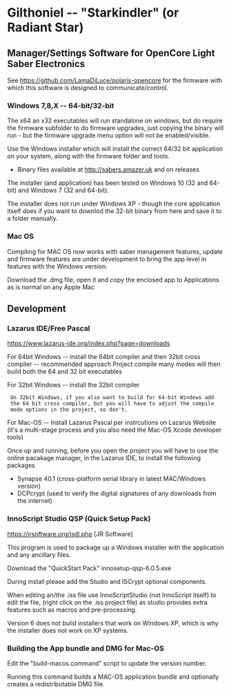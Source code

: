 # Gilthoniel -- "Starkindler" (or Radiant Star)

## Manager/Settings Software for OpenCore Light Saber Electronics

See https://github.com/LamaDiLuce/polaris-opencore for the firmware
with which this software is designed to communicate/control.

### Windows 7,8,X -- 64-bit/32-bit
The x64 an x32 executables will run standalone on windows, but do 
require the firmware subfolder to do firmware upgrades, just copying the 
binary will run - but the firmware upgrade menu option will not be 
enabled/visible.

Use the Windows installer which will install the correct 64/32 bit 
application on your system, along with the firmware folder and tools.

* Binary files available at http://sabers.amazer.uk and on releases

The installer (and application) has been tested on Windows 10 (32 and 
64-bit) and Windows 7 (32 and 64-bit).

The installer does not run under Windows XP - though the core application 
itself does if you want to downlod the 32-bit binary from here and save 
it to a folder manually.

### Mac OS
Compiling for MAC OS now works with saber management features, update
and firmware features are under development to bring the app level in features
with the Windows version.

Download the .dmg file, open it and copy the enclosed app to Applications as is
normal on any Apple Mac

## Development

### Lazarus IDE/Free Pascal
  https://www.lazarus-ide.org/index.php?page=downloads
  
  For 64bit Windows
  -- install the 64bit compiler and then 32bit cross compiler -- recommended approach
     Project compile many modes will then build both the 64 and 32 bit executables
  
  For 32bit Windows
  -- install the 32bit compiler
  
     On 32bit Windows, if you also want to build for 64-bit Windows add 
     the 64 bit cross compiler, but you will have to adjust the compile 
     mode options in the project, so don't.

  For Mac-OS
  -- Install Lazarus Pascal per instrcutions on Lazarus Website (it's a multi-stage process and you also need the Mac-OS Xcode developer tools)

Once up and running, before you open the project you will have to use 
the online pacakage manager, in the Lazarus IDE, to install the following packages

* Synapse 40.1 (cross-platform serial library in latest MAC/Windows version)
* DCPcrypt (used to verify the digital signatures of any downloads from the internet)

### InnoScript Studio QSP (Quick Setup Pack)
  https://jrsoftware.org/isdl.php [JR Software]
  
  This program is used to package up a Windows installer with the 
  application and any ancillary files.
  
  Download the "QuickStart Pack" innosetup-qsp-6.0.5.exe
  
  During install please add the Studio and ISCrypt optional components.
  
  When editing an/the .iss file use InnoScriptStudio (not InnoScript 
  itself) to edit the file, (right click on the .iss project file) as 
  studio provides extra features such as macros and pre-processing.
  
  Version 6 does not build installers that work on Windows XP, which is 
  why the installer does not work on XP systems.

### Building the App bundle and DMG for Mac-OS
  Edit the "build-macos.command" script to update the version number.

  Running this command builds a MAC-OS application bundle and optionally creates 
  a redistributable DMG file.
